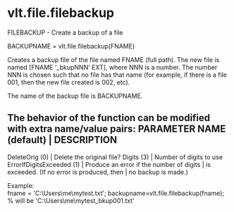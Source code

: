 # vlt.file.filebackup

  FILEBACKUP - Create a backup of a file
 
   BACKUPNAME = vlt.file.filebackup(FNAME)
 
   Creates a backup file of the file named FNAME (full path). The
   new file is named [FNAME '_bkupNNN' EXT], where NNN is a number.
   The number NNN is chosen such that no file has that name (for example,
   if there is a file 001, then the new file created is 002, etc).
 
   The name of the backup file is BACKUPNAME.
 
   The behavior of the function can be modified with extra name/value pairs:
   PARAMETER NAME (default)  |  DESCRIPTION
   -----------------------------------------------------------------
   DeleteOrig (0)            |  Delete the original file?
   Digits (3)                |  Number of digits to use
   ErrorIfDigitsExceeded (1) |  Produce an error if the number of digits
                             |    is exceeded. (If no error is produced, then
                             |    no backup is made.)
 
   Example:  
      fname = 'C:\Users\me\mytest.txt';
      backupname=vlt.file.filebackup(fname); % will be 'C:\Users\me\mytest_bkup001.txt'
